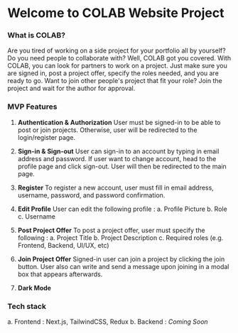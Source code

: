 # Welcome to COLAB Website Project

### What is COLAB?

Are you tired of working on a side project for your portfolio all by yourself? Do you need people to collaborate with? Well, COLAB got you covered. With COLAB, you can look for partners to work on a project. Just make sure you are signed in, post a project offer, specify the roles needed, and you are ready to go. Want to join other people's project that fit your role? Join the project and wait for the author for approval.

### MVP Features

1. <strong>Authentication & Authorization</strong>
   User must be signed-in to be able to post or join projects. Otherwise, user will be redirected to the login/register page.

2. <strong>Sign-in & Sign-out</strong>
   User can sign-in to an account by typing in email address and password. If user want to change account, head to the profile page and click sign-out. User will then be redirected to the main page.

3. <strong>Register</strong>
   To register a new account, user must fill in email address, username, password, and password confirmation.

4. <strong>Edit Profile</strong>
   User can edit the following profile :
   a. Profile Picture
   b. Role
   c. Username

5. <strong>Post Project Offer</strong>
   To post a project offer, user must specify the following :
   a. Project Title
   b. Project Description
   c. Required roles (e.g. Frontend, Backend, UI/UX, etc)

6. <strong>Join Project Offer</strong>
   Signed-in user can join a project by clicking the join button. User also can write and send a message upon joining in a modal box that appears afterwards.

7. <strong>Dark Mode</strong>

### Tech stack

a. Frontend : Next.js, TailwindCSS, Redux
b. Backend : _Coming Soon_
